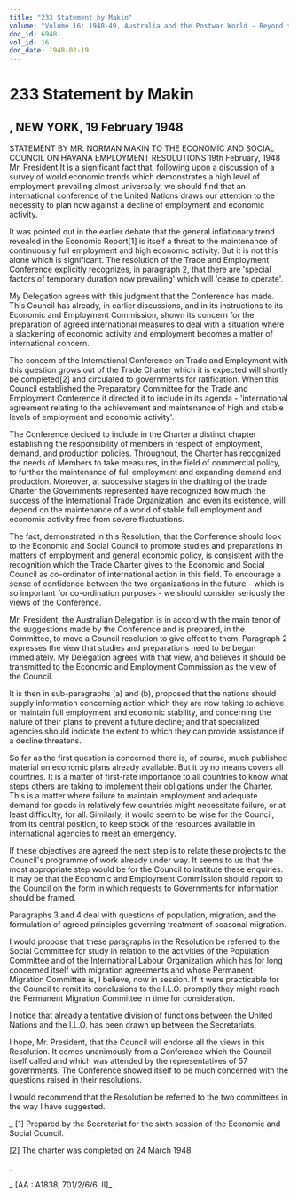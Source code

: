 ```yaml
---
title: "233 Statement by Makin"
volume: "Volume 16: 1948-49, Australia and the Postwar World - Beyond the Region"
doc_id: 6948
vol_id: 16
doc_date: 1948-02-19
---
```


# 233 Statement by Makin

## , NEW YORK, 19 February 1948

STATEMENT BY MR. NORMAN MAKIN TO THE ECONOMIC AND SOCIAL COUNCIL ON HAVANA EMPLOYMENT RESOLUTIONS 19th February, 1948 Mr. President It is a significant fact that, following upon a discussion of a survey of world economic trends which demonstrates a high level of employment prevailing almost universally, we should find that an international conference of the United Nations draws our attention to the necessity to plan now against a decline of employment and economic activity.

It was pointed out in the earlier debate that the general inflationary trend revealed in the Economic Report[1] is itself a threat to the maintenance of continuously full employment and high economic activity. But it is not this alone which is significant. The resolution of the Trade and Employment Conference explicitly recognizes, in paragraph 2, that there are 'special factors of temporary duration now prevailing' which will 'cease to operate'.

My Delegation agrees with this judgment that the Conference has made. This Council has already, in earlier discussions, and in its instructions to its Economic and Employment Commission, shown its concern for the preparation of agreed international measures to deal with a situation where a slackening of economic activity and employment becomes a matter of international concern.

The concern of the International Conference on Trade and Employment with this question grows out of the Trade Charter which it is expected will shortly be completed[2] and circulated to governments for ratification. When this Council established the Preparatory Committee for the Trade and Employment Conference it directed it to include in its agenda - 'international agreement relating to the achievement and maintenance of high and stable levels of employment and economic activity'.

The Conference decided to include in the Charter a distinct chapter establishing the responsibility of members in respect of employment, demand, and production policies. Throughout, the Charter has recognized the needs of Members to take measures, in the field of commercial policy, to further the maintenance of full employment and expanding demand and production. Moreover, at successive stages in the drafting of the trade Charter the Governments represented have recognized how much the success of the International Trade Organization, and even its existence, will depend on the maintenance of a world of stable full employment and economic activity free from severe fluctuations.

The fact, demonstrated in this Resolution, that the Conference should look to the Economic and Social Council to promote studies and preparations in matters of employment and general economic policy, is consistent with the recognition which the Trade Charter gives to the Economic and Social Council as co-ordinator of international action in this field. To encourage a sense of confidence between the two organizations in the future - which is so important for co-ordination purposes - we should consider seriously the views of the Conference.

Mr. President, the Australian Delegation is in accord with the main tenor of the suggestions made by the Conference and is prepared, in the Committee, to move a Council resolution to give effect to them. Paragraph 2 expresses the view that studies and preparations need to be begun immediately. My Delegation agrees with that view, and believes it should be transmitted to the Economic and Employment Commission as the view of the Council.

It is then in sub-paragraphs (a) and (b), proposed that the nations should supply information concerning action which they are now taking to achieve or maintain full employment and economic stability, and concerning the nature of their plans to prevent a future decline; and that specialized agencies should indicate the extent to which they can provide assistance if a decline threatens.

So far as the first question is concerned there is, of course, much published material on economic plans already available. But it by no means covers all countries. It is a matter of first-rate importance to all countries to know what steps others are taking to implement their obligations under the Charter. This is a matter where failure to maintain employment and adequate demand for goods in relatively few countries might necessitate failure, or at least difficulty, for all. Similarly, it would seem to be wise for the Council, from its central position, to keep stock of the resources available in international agencies to meet an emergency.

If these objectives are agreed the next step is to relate these projects to the Council's programme of work already under way. It seems to us that the most appropriate step would be for the Council to institute these enquiries. It may be that the Economic and Employment Commission should report to the Council on the form in which requests to Governments for information should be framed.

Paragraphs 3 and 4 deal with questions of population, migration, and the formulation of agreed principles governing treatment of seasonal migration.

I would propose that these paragraphs in the Resolution be referred to the Social Committee for study in relation to the activities of the Population Committee and of the International Labour Organization which has for long concerned itself with migration agreements and whose Permanent Migration Committee is, I believe, now in session. If it were practicable for the Council to remit its conclusions to the I.L.O. promptly they might reach the Permanent Migration Committee in time for consideration.

I notice that already a tentative division of functions between the United Nations and the I.L.O. has been drawn up between the Secretariats.

I hope, Mr. President, that the Council will endorse all the views in this Resolution. It comes unanimously from a Conference which the Council itself called and which was attended by the representatives of 57 governments. The Conference showed itself to be much concerned with the questions raised in their resolutions.

I would recommend that the Resolution be referred to the two committees in the way I have suggested.

_ [1] Prepared by the Secretariat for the sixth session of the Economic and Social Council.

[2] The charter was completed on 24 March 1948.

_

_ [AA : A1838, 701/2/6/6, II]_
